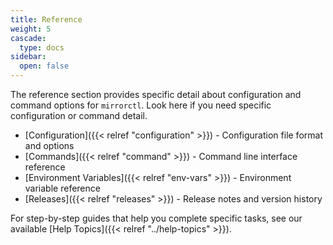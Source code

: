 ```yaml
---
title: Reference
weight: 5
cascade:
  type: docs
sidebar:
  open: false
---
```


The reference section provides specific detail about configuration and command options for
`mirrorctl`. Look here if you need specific configuration or command detail.

- [Configuration]({{< relref "configuration" >}}) - Configuration file format and options
- [Commands]({{< relref "command" >}}) - Command line interface reference
- [Environment Variables]({{< relref "env-vars" >}}) - Environment variable reference
- [Releases]({{< relref "releases" >}}) - Release notes and version history

For step-by-step guides that help you complete specific tasks, see our available
[Help Topics]({{< relref "../help-topics" >}}).
